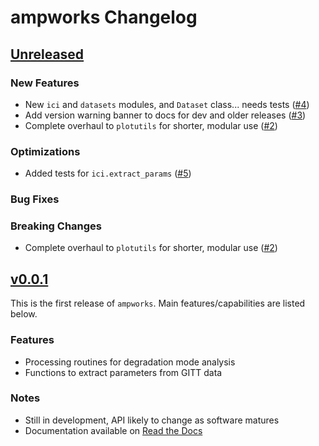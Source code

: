 # ampworks Changelog

## [Unreleased](https://github.com/NREL/ampworks)

### New Features
- New `ici` and `datasets` modules, and `Dataset` class... needs tests ([#4](https://github.com/NREL/ampworks/pull/4))
- Add version warning banner to docs for dev and older releases ([#3](https://github.com/NREL/ampworks/pull/3))
- Complete overhaul to `plotutils` for shorter, modular use ([#2](https://github.com/NREL/ampworks/pull/2))

### Optimizations
- Added tests for `ici.extract_params` ([#5](https://github.com/NREL/ampworks/pull/5))

### Bug Fixes

### Breaking Changes
- Complete overhaul to `plotutils` for shorter, modular use ([#2](https://github.com/NREL/ampworks/pull/2))

## [v0.0.1](https://github.com/NREL/ampworks/tree/v0.0.1)
This is the first release of `ampworks`. Main features/capabilities are listed below.

### Features
- Processing routines for degradation mode analysis
- Functions to extract parameters from GITT data

### Notes
- Still in development, API likely to change as software matures
- Documentation available on [Read the Docs](https://ampworks.readthedocs.io/)
